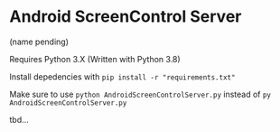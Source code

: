 # Android ScreenControl Server
(name pending)

Requires Python 3.X (Written with Python 3.8)  

Install depedencies with `pip install -r "requirements.txt"`

Make sure to use `python AndroidScreenControlServer.py` instead of `py AndroidScreenControlServer.py`  

tbd...
